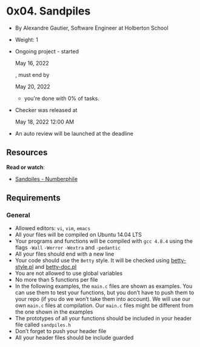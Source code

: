 
# 0x04. Sandpiles

-   By Alexandre Gautier, Software Engineer at Holberton School
-   Weight: 1
-   Ongoing project - started
    
    May 16, 2022
    
    , must end by
    
    May 20, 2022
    
    - you're done with  0% of tasks.
-   Checker was released at
    
    May 18, 2022 12:00 AM
    
-   An auto review will be launched at the deadline

## Resources

**Read or watch**:

-   [Sandpiles - Numberphile](https://intranet.hbtn.io/rltoken/UVY3WFjMmCRlLcr-B2Krug "Sandpiles - Numberphile")

## Requirements

### General

-   Allowed editors:  `vi`,  `vim`,  `emacs`
-   All your files will be compiled on Ubuntu 14.04 LTS
-   Your programs and functions will be compiled with  `gcc 4.8.4`  using the flags  `-Wall`  `-Werror`  `-Wextra`  and  `-pedantic`
-   All your files should end with a new line
-   Your code should use the  `Betty`  style. It will be checked using  [betty-style.pl](https://github.com/holbertonschool/Betty/blob/master/betty-style.pl "betty-style.pl")  and  [betty-doc.pl](https://github.com/holbertonschool/Betty/blob/master/betty-doc.pl "betty-doc.pl")
-   You are not allowed to use global variables
-   No more than 5 functions per file
-   In the following examples, the  `main.c`  files are shown as examples. You can use them to test your functions, but you don’t have to push them to your repo (if you do we won’t take them into account). We will use our own  `main.c`  files at compilation. Our  `main.c`  files might be different from the one shown in the examples
-   The prototypes of all your functions should be included in your header file called  `sandpiles.h`
-   Don’t forget to push your header file
-   All your header files should be include guarded